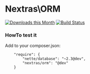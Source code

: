 Nextras\ORM
===========

[![Downloads this Month](https://img.shields.io/packagist/dm/nextras/orm.svg)](https://packagist.org/packages/nextras/orm)
[![Build Status](https://travis-ci.org/nextras/orm.svg?branch=master)](https://travis-ci.org/nextras/orm)


### HowTo test it

Add to your composer.json:

```
	"require": {
		"nette/database": "~2.3@dev",
		"nextras/orm": "@dev"
	}
```
